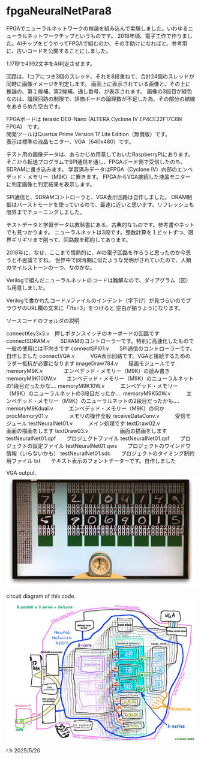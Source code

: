 # fpgaNeuralNetPara8
FPGAでニューラルネットワークの推論を組み込んで実験しました。いわゆるニューラルネットワークチップというものです。
2018年頃、電子工作で作りました。AIチップをどうやってFPGAで組むのか、その手助けになればと、参考用に、古いコードを公開することにしました。

1.17秒で4992文字をAI判定させます。

回路は、1コアにつき3個のスレッド、それを8段重ねて、合計24個のスレッドが同時に画像イメージを判定します。
画面上に表示されている画像と、その上に推論の、第１候補、第2候補、通し番号、が表示されます。
画像の3段目が緑色なのは、論理回路の制限で、評価ボードの論理数が不足した為、その部分の結線をあきらめた空白です。

FPGAボードは terasic DE0-Nano (ALTERA Cyclone IV EP4CE22F17C6N FPGA)　です。  
開発ツールはQuartus Prime Version 17 Lite Edition（無償版）です。  
表示は標準の液晶モニター、VGA（640x480）です。

テスト用の画像データは、あらかじめ用意しておいたRaspberryPiにあります。
そこから転送プログラムでSPI通信を通し、FPGAボード側で受信したのち、SDRAMに書き込みます。
学習済みデータはFPGA（Cyclone IV）内部のエンベデッド・メモリー（M9K）に置きます。
FPGAからVGA接続した液晶モニターに判定画像と判定結果を表示します。

SPI通信と、SDRAMコントローラと、VGA表示回路は自作しました。
DRAM制御はバーストモードを使っているので、最速に近いと思います。リフレッシュも限界までチューニングしました。

テストデータと学習データは教科書にある、古典的なものです。参考書やネットでも見つかります。
ニューラルネットは3段です。整数計算を１ビットずつ、限界ギリギリまで削って、回路数を節約してあります。

2018年に、なぜ、ここまで情熱的に、AIの電子回路を作ろうと思ったのか今思うと不思議ですね。
世界中で同時期に似たような発明がされていたので、人類のマイルストーンの一つ、なのかな。

Verilogで組んだニューラルネットのコードは難解なので、ダイアグラム（図）も用意しました。

Verilogで書かれたコード.vファイルのインデント（字下げ）が見づらいのでブラウザのURL欄の文末に「?ts=3」をつけると
空白が揃うようになります。

ソースコードのフォルダの説明

connectKey3x3.v　押しボタンスイッチのキーボードの回路です
connectSDRAM.v　　SDRAMのコントローラーです。特別に高速化したもので一般の使用には不向きです
connectSPI01.v　　SPI通信のコントローラーです。自作しました
connectVGA.v　　　VGA表示回路です。VGAと接続するためのラダー抵抗が必要になります
imageDraw784.v　　描画モジュールです
memoryM9K.v　　　　エンベデッド・メモリー（M9K）の読み書き
memoryM9K100W.v　　エンベデッド・メモリー（M9K）のニューラルネットの1段目だったかな....
memoryM9K10W.v　　　エンベデッド・メモリー（M9K）のニューラルネットの3段目だったか....
memoryM9K50W.v　　　エンベデッド・メモリー（M9K）のニューラルネットの2段目だったかも....
memoryM9Kdual.v　　　エンベデッド・メモリー（M9K）の何か
procMemory01.v　　　　メモリの操作全般
receiveDataConv.v　　　受信モジュール
testNeuralNet01.v　　　メイン処理です
textDraw02.v　　　　　　画面の描画をします
textDraw03.v　　　　　　画面の描画をします
testNeuralNet01.qpf　　プロジェクトファイル
testNeuralNet01.qsf　　プロジェクトの設定ファイル
testNeuralNet01.qws　　プロジェクトのウインドウ情報（いらないかも）
testNeuralNet01.sdc　　プロジェクトのタイミング制約用ファイル
txt　　テキスト表示のフォントデーターです。自作しました


VGA output.
!["picture"](vga20250519a.jpg)

circuit diagram of this code.
!["picture"](dia20250519a.jpg)

r.h 2025/5/20
